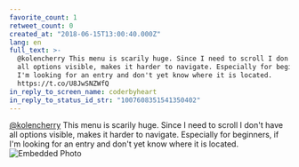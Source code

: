 ```yaml
---
favorite_count: 1
retweet_count: 0
created_at: "2018-06-15T13:00:40.000Z"
lang: en
full_text: >-
  @kolencherry This menu is scarily huge. Since I need to scroll I don't have
  all options visible, makes it harder to navigate. Especially for beginners, if
  I'm looking for an entry and don't yet know where it is located.
  https://t.co/U8JwSNZWfQ
in_reply_to_screen_name: coderbyheart
in_reply_to_status_id_str: "1007608351541350402"
---
```


[@kolencherry](https://twitter.com/kolencherry) This menu is scarily huge. Since
I need to scroll I don't have all options visible, makes it harder to navigate.
Especially for beginners, if I'm looking for an entry and don't yet know where
it is located.
![Embedded Photo](https://twitter-media-coderbyheart.s3.eu-north-1.amazonaws.com/1007608830652493825-Dfu-4oCXkAA-O-R.jpg)
